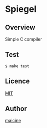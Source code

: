Spiegel
====

## Overview
Simple C compiler

## Test
`$ make test`

## Licence
[MIT](https://github.com/maicine/spiegel/blob/master/LICENCE)

## Author
[maicine](https://github.com/maicine)